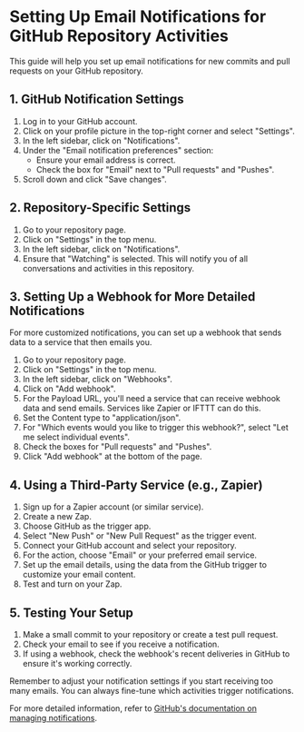 # Setting Up Email Notifications for GitHub Repository Activities

This guide will help you set up email notifications for new commits and pull requests on your GitHub repository.

## 1. GitHub Notification Settings

1. Log in to your GitHub account.
2. Click on your profile picture in the top-right corner and select "Settings".
3. In the left sidebar, click on "Notifications".
4. Under the "Email notification preferences" section:
   - Ensure your email address is correct.
   - Check the box for "Email" next to "Pull requests" and "Pushes".
5. Scroll down and click "Save changes".

## 2. Repository-Specific Settings

1. Go to your repository page.
2. Click on "Settings" in the top menu.
3. In the left sidebar, click on "Notifications".
4. Ensure that "Watching" is selected. This will notify you of all conversations and activities in this repository.

## 3. Setting Up a Webhook for More Detailed Notifications

For more customized notifications, you can set up a webhook that sends data to a service that then emails you.

1. Go to your repository page.
2. Click on "Settings" in the top menu.
3. In the left sidebar, click on "Webhooks".
4. Click on "Add webhook".
5. For the Payload URL, you'll need a service that can receive webhook data and send emails. Services like Zapier or IFTTT can do this.
6. Set the Content type to "application/json".
7. For "Which events would you like to trigger this webhook?", select "Let me select individual events".
8. Check the boxes for "Pull requests" and "Pushes".
9. Click "Add webhook" at the bottom of the page.

## 4. Using a Third-Party Service (e.g., Zapier)

1. Sign up for a Zapier account (or similar service).
2. Create a new Zap.
3. Choose GitHub as the trigger app.
4. Select "New Push" or "New Pull Request" as the trigger event.
5. Connect your GitHub account and select your repository.
6. For the action, choose "Email" or your preferred email service.
7. Set up the email details, using the data from the GitHub trigger to customize your email content.
8. Test and turn on your Zap.

## 5. Testing Your Setup

1. Make a small commit to your repository or create a test pull request.
2. Check your email to see if you receive a notification.
3. If using a webhook, check the webhook's recent deliveries in GitHub to ensure it's working correctly.

Remember to adjust your notification settings if you start receiving too many emails. You can always fine-tune which activities trigger notifications.

For more detailed information, refer to [GitHub's documentation on managing notifications](https://docs.github.com/en/github/managing-subscriptions-and-notifications-on-github/setting-up-notifications).
